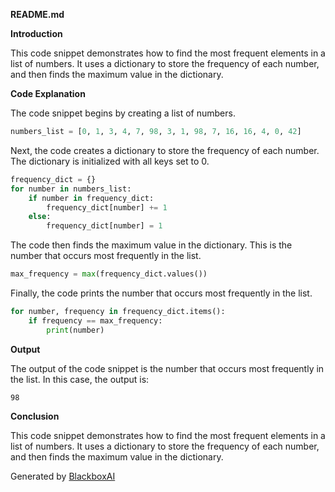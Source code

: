  **README.md**

**Introduction**

This code snippet demonstrates how to find the most frequent elements in a list of numbers. It uses a dictionary to store the frequency of each number, and then finds the maximum value in the dictionary.

**Code Explanation**

The code snippet begins by creating a list of numbers.

```python
numbers_list = [0, 1, 3, 4, 7, 98, 3, 1, 98, 7, 16, 16, 4, 0, 42]
```

Next, the code creates a dictionary to store the frequency of each number. The dictionary is initialized with all keys set to 0.

```python
frequency_dict = {}
for number in numbers_list:
    if number in frequency_dict:
        frequency_dict[number] += 1
    else:
        frequency_dict[number] = 1
```

The code then finds the maximum value in the dictionary. This is the number that occurs most frequently in the list.

```python
max_frequency = max(frequency_dict.values())
```

Finally, the code prints the number that occurs most frequently in the list.

```python
for number, frequency in frequency_dict.items():
    if frequency == max_frequency:
        print(number)
```

**Output**

The output of the code snippet is the number that occurs most frequently in the list. In this case, the output is:

```
98
```

**Conclusion**

This code snippet demonstrates how to find the most frequent elements in a list of numbers. It uses a dictionary to store the frequency of each number, and then finds the maximum value in the dictionary.

Generated by [BlackboxAI](https://www.blackbox.ai)